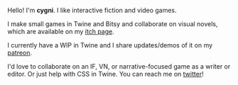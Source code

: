 Hello! I'm **cygni**. I like interactive fiction and video games.

I make small games in Twine and Bitsy and collaborate on visual novels, which are available on my [itch page](https://cygni.itch.io/).

I currently have a WIP in Twine and I share updates/demos of it on my [patreon](https://www.patreon.com/cygni).

I'd love to collaborate on an IF, VN, or narrative-focused game as a writer or editor. Or just help with CSS in Twine. You can reach me on [twitter](https://twitter.com/cygni_a)!

<!---
cygni-a/cygni-a is a ✨ special ✨ repository because its `README.md` (this file) appears on your GitHub profile.
You can click the Preview link to take a look at your changes.
--->
